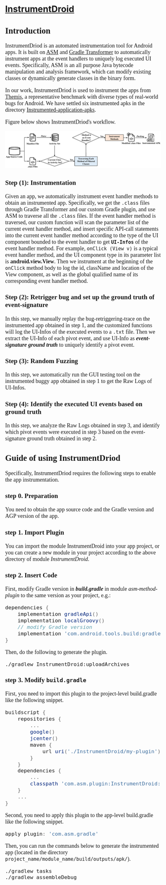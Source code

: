 # **[InstrumentDroid](https://github.com/InstrumentDroid/InstrumentDroid)**

<font face='Times New Roman' size=4>

## Introduction

InstrumentDriod is an automated instrumentation tool for Android apps. It is built on [ASM](https://asm.ow2.io/) and [Gradle Transformer](https://developer.android.com/reference/tools/gradle-api/7.0/com/android/build/api/transform/Transform) to automatically instrument apps at the event handlers to uniquely log executed UI events. Specifically, ASM is an all purpose Java bytecode manipulation and analysis framework, which can modify existing classes or dynamically generate classes in the binary form.

In our work, InstrumentDriod is used to instrument the apps from [Themis](https://github.com/the-themis-benchmarks), a representative benchmark with diverse types of real-world bugs for Android. We have settled six instrumented apks in the directory [Instrumented-application-apks](https://github.com/InstrumentDroid/InstrumentDroid/tree/main/Instrumented-application-apks "Instrumented-application-apks").

Figure below shows InstrumentDriod's workflow.

![Fig 1](https://github.com/InstrumentDroid/InstrumentDroid/blob/main/figure/Workflow%20of%20our%20instrumentation.png "Workflow of our instrumentation")

### Step (1): Instrumentation

Given an app, we automatically instrument event handler methods to obtain an instrumented app. Specifically, we get the ``.class`` files through Gradle Transformer and our custom Gradle plugin, and use ASM to traverse all the ``.class`` files. If the event handler method is traversed, our custom function will scan the parameter list of the current event handler method, and insert specific API-call statements into the current event handler method according to the type of the UI component bounded to the event handler to get __``UI-Infos``__ of the event handler method. For example, ``onClick (View v)`` is a typical event handler method, and the UI component type in its parameter list is __android.view.View__. Then we instrument at the beginning of the ``onClick`` method body to log the id, className and location of the View component, as well as the global qualified name of its corresponding event handler method.

### Step (2): Retrigger bug and set up the ground truth of event-signature

In this step, we manually replay the bug-retriggering-trace on the instrumented app obtained in step 1, and the customized functions will log the UI-Infos of the executed events to a ``.txt`` file. Then we extract the UI-Info of each pivot event, and use UI-Info as __*event-signature ground truth*__ to uniquely identify a pivot event.

### Step (3): Random Fuzzing

In this step, we automatically run the GUI testing tool on
the instrumented buggy app obtained in step 1 to get the Raw
 Logs of UI-Infos.

### Step (4): Identify the executed UI events based on ground truth

In this step, we analyze the Raw Logs obtained in step 3, and identify which pivot events were executed in step 3 based on the event-signature ground truth obtained in step 2.

## Guide of using InstrumentDriod

Specifically, InstrumentDriod requires the following steps to enable the app instrumentation.

### step 0. Preparation

You need to obtain the app source code and the Gradle version and AGP version of the app.

### step 1. Import Plugin

You can import the module InstrumentDroid into your app project, or you can create a new module in your project according to the above directory of module *InstrumentDroid*.

### step 2. Insert Code

First, modify Gradle version in **_build.gradle_** in module _asm-method-plugin_ to the same version as your project, e.g.:

```gradle
dependencies {
	implementation gradleApi()
	implementation localGroovy()
	// modify Gradle version
	implementation 'com.android.tools.build:gradle:3.5.0'
}
```

Then, do the following to generate the plugin.

```
./gradlew InstrumentDroid:uploadArchives
```

### step 3. Modify ``build.gradle``

First, you need to import this plugin to the project-level build.gradle like the following snippet.

```gradle
buildscript {
	repositories {
		...
		google()
		jcenter()
		maven {
			url uri('./InstrumentDroid/my-plugin')
		}
	}
	dependencies {
		...
		classpath 'com.asm.plugin:InstrumentDroid:0.0.1'
    }
	...
}
```

Second, you need to apply this plugin to the app-level build.gradle like the following snippet.

```gradle
apply plugin: 'com.asm.gradle'
```

Then, you can run the commands below to generate the instrumented app (located in the directory ``project_name/module_name/build/outputs/apk/``).

```
./gradlew tasks
./gradlew assembleDebug
```

</font>
